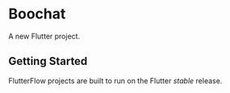 # Boochat

A new Flutter project.

## Getting Started

FlutterFlow projects are built to run on the Flutter _stable_ release.
